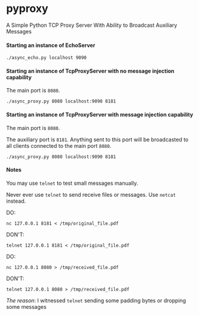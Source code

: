 pyproxy
=======

A Simple Python TCP Proxy Server With Ability to Broadcast Auxiliary Messages

#### Starting an instance of EchoServer

`./async_echo.py localhost 9090`

#### Starting an instance of TcpProxyServer with no message injection capability

The main port is `8080`.

`./async_proxy.py 8080 localhost:9090 8181`

#### Starting an instance of TcpProxyServer with message injection capability

The main port is `8080`.

The auxiliary port is `8181`. Anything sent to this port will be broadcasted to all clients connected to the main port `8080`.

`./async_proxy.py 8080 localhost:9090 8181`

#### Notes

You may use `telnet` to test small messages manually.

Never ever use `telnet` to send receive files or messages. Use `netcat` instead.

DO:

`nc 127.0.0.1 8181 < /tmp/original_file.pdf`

DON'T:

`telnet 127.0.0.1 8181 < /tmp/original_file.pdf`

DO:

`nc 127.0.0.1 8080 > /tmp/received_file.pdf`

DON'T:

`telnet 127.0.0.1 8080 > /tmp/received_file.pdf`

*The reason*: I witnessed `telnet` sending some padding bytes or dropping some messages
